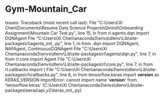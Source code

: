 # Gym-Mountain_Car

Issues:
Traceback (most recent call last):
  File "C:\Users\Xi Chen\Documents\Resume Data Science Projects\Qmind\Onboarding Assignment\Mountain Car Test.py", line 15, in <module>
    from rl.agents.dqn import DQNAgent
  File "C:\Users\Xi Chen\anaconda3\envs\dlenv\Lib\site-packages\rl\agents\__init__.py", line 1, in <module>
    from .dqn import DQNAgent, NAFAgent, ContinuousDQNAgent
  File "C:\Users\Xi Chen\anaconda3\envs\dlenv\Lib\site-packages\rl\agents\dqn.py", line 7, in <module>
    from rl.core import Agent
  File "C:\Users\Xi Chen\anaconda3\envs\dlenv\Lib\site-packages\rl\core.py", line 7, in <module>
    from rl.callbacks import (
  File "C:\Users\Xi Chen\anaconda3\envs\dlenv\Lib\site-packages\rl\callbacks.py", line 8, in <module>
    from tensorflow.keras import __version__ as KERAS_VERSION
ImportError: cannot import name '__version__' from 'tensorflow.keras' (C:\Users\Xi Chen\anaconda3\envs\dlenv\Lib\site-packages\keras\api\_v2\keras\__init__.py)
